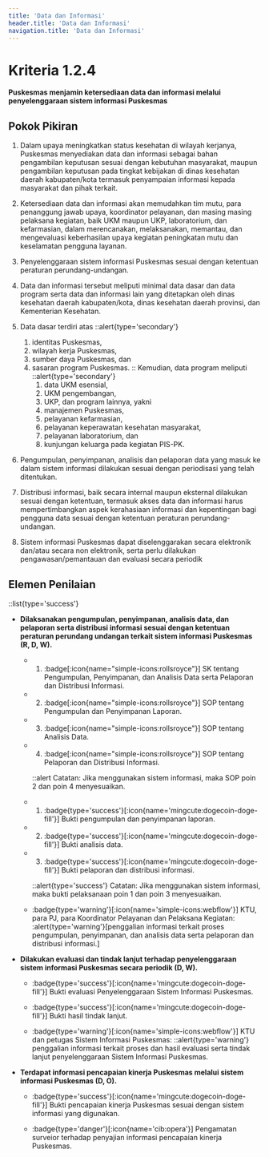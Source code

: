 ```yaml
---
title: 'Data dan Informasi'
header.title: 'Data dan Informasi'
navigation.title: 'Data dan Informasi'
---
```


# Kriteria 1.2.4 
**Puskesmas menjamin ketersediaan data dan informasi melalui penyelenggaraan sistem informasi Puskesmas** 

## Pokok Pikiran 

1. Dalam upaya meningkatkan status kesehatan di wilayah kerjanya, Puskesmas menyediakan data dan informasi sebagai bahan pengambilan keputusan sesuai dengan kebutuhan masyarakat, maupun pengambilan keputusan pada tingkat kebijakan di dinas kesehatan daerah kabupaten/kota termasuk penyampaian informasi kepada masyarakat dan pihak terkait. 
2. Ketersediaan data dan informasi akan memudahkan tim mutu, para penanggung jawab upaya, koordinator pelayanan, dan masing masing pelaksana kegiatan, baik UKM maupun UKP, laboratorium, dan kefarmasian, dalam merencanakan, melaksanakan, memantau, dan mengevaluasi keberhasilan upaya kegiatan peningkatan mutu dan  keselamatan pengguna layanan. 
3. Penyelenggaraan sistem informasi Puskesmas sesuai dengan ketentuan peraturan perundang-undangan. 
4. Data dan informasi tersebut meliputi minimal data dasar dan data program serta data dan informasi lain yang ditetapkan oleh dinas kesehatan daerah kabupaten/kota, dinas kesehatan daerah provinsi, dan Kementerian Kesehatan. 
5. Data dasar terdiri atas 
   ::alert{type='secondary'}
   1. identitas Puskesmas, 
   2. wilayah kerja Puskesmas, 
   3. sumber  daya Puskesmas, dan 
   4. sasaran program Puskesmas. 
   ::
   Kemudian, data program meliputi 
    ::alert{type='secondary'}
      1.  data UKM esensial, 
      2.  UKM pengembangan, 
      3.  UKP, dan program lainnya, yakni 
      4.  manajemen Puskesmas, 
      5.  pelayanan kefarmasian, 
      6.  pelayanan keperawatan kesehatan masyarakat, 
      7.  pelayanan laboratorium, dan 
      8.  kunjungan keluarga pada kegiatan PIS-PK. 

6.  Pengumpulan, penyimpanan, analisis dan pelaporan data yang masuk ke dalam sistem informasi dilakukan sesuai dengan periodisasi yang telah ditentukan. 
7.  Distribusi informasi, baik secara internal maupun eksternal dilakukan sesuai dengan ketentuan, termasuk akses data dan informasi harus mempertimbangkan aspek kerahasiaan informasi dan kepentingan bagi pengguna data sesuai dengan ketentuan peraturan perundang-undangan. 
8.  Sistem informasi Puskesmas dapat diselenggarakan secara elektronik dan/atau secara non elektronik, serta perlu dilakukan pengawasan/pemantauan  dan evaluasi secara periodik 

## Elemen Penilaian 
::list{type='success'}
- **Dilaksanakan pengumpulan, penyimpanan, analisis data, dan pelaporan serta distribusi informasi sesuai dengan ketentuan peraturan perundang undangan terkait sistem informasi Puskesmas (R, D, W).**

  - 1. :badge[:icon{name="simple-icons:rollsroyce"}] SK tentang Pengumpulan, Penyimpanan, dan Analisis Data serta Pelaporan dan Distribusi Informasi. 

  - 2. :badge[:icon{name="simple-icons:rollsroyce"}] SOP tentang Pengumpulan dan Penyimpanan Laporan. 

  - 3. :badge[:icon{name="simple-icons:rollsroyce"}] SOP tentang Analisis Data. 

  - 4. :badge[:icon{name="simple-icons:rollsroyce"}] SOP tentang Pelaporan dan Distribusi Informasi. 
    
    ::alert
    Catatan: 
    Jika menggunakan sistem informasi, maka SOP poin 2 dan poin 4 menyesuaikan. 

  - 1) :badge{type='success'}[:icon{name='mingcute:dogecoin-doge-fill'}] Bukti pengumpulan dan penyimpanan laporan. 

  - 2) :badge{type='success'}[:icon{name='mingcute:dogecoin-doge-fill'}] Bukti analisis data. 

  - 3) :badge{type='success'}[:icon{name='mingcute:dogecoin-doge-fill'}] Bukti pelaporan dan distribusi informasi. 
    
    ::alert{type='success'}
    Catatan: 
    Jika menggunakan sistem informasi, maka bukti pelaksanaan poin 1 dan poin 3 menyesuaikan. 
   
  - :badge{type='warning'}[:icon{name='simple-icons:webflow'}] KTU, para PJ, para Koordinator Pelayanan dan Pelaksana Kegiatan: 
    :alert{type='warning'}[penggalian informasi terkait proses pengumpulan, penyimpanan, dan analisis data serta pelaporan dan distribusi informasi.] 

- **Dilakukan evaluasi dan tindak lanjut terhadap penyelenggaraan sistem informasi Puskesmas secara periodik (D, W).**

  - :badge{type='success'}[:icon{name='mingcute:dogecoin-doge-fill'}] Bukti evaluasi Penyelenggaraan Sistem Informasi Puskesmas. 

  - :badge{type='success'}[:icon{name='mingcute:dogecoin-doge-fill'}] Bukti hasil tindak lanjut. 
   
  - :badge{type='warning'}[:icon{name='simple-icons:webflow'}] KTU dan petugas Sistem Informasi  Puskesmas: 
    ::alert{type='warning'}
    penggalian informasi terkait proses dan hasil evaluasi serta tindak lanjut penyelenggaraan Sistem Informasi Puskesmas. 

- **Terdapat informasi pencapaian kinerja Puskesmas melalui sistem informasi Puskesmas (D, O).** 

  - :badge{type='success'}[:icon{name='mingcute:dogecoin-doge-fill'}] Bukti pencapaian kinerja Puskesmas sesuai dengan sistem informasi yang digunakan. 

  - :badge{type='danger'}[:icon{name='cib:opera'}] Pengamatan surveior terhadap penyajian informasi pencapaian kinerja Puskesmas. 
